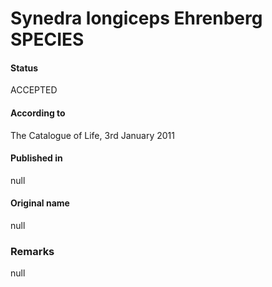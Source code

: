 Synedra longiceps Ehrenberg SPECIES
=======

#### Status
ACCEPTED

#### According to
The Catalogue of Life, 3rd January 2011

#### Published in
null

#### Original name
null

### Remarks
null